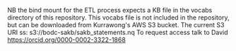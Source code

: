 NB the bind mount for the ETL process expects a KB file in the vocabs directory of this repository.
This vocabs file is not included in the repository, but can be downloaded from Kurrawong's AWS S3 bucket.
The current S3 URI ss: s3://bodc-sakb/sakb_statements.nq
To request access talk to David https://orcid.org/0000-0002-3322-1868